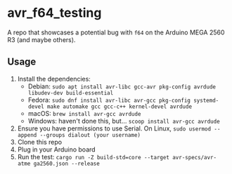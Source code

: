# avr_f64_testing

A repo that showcases a potential bug with `f64` on the Arduino MEGA 2560 R3 (and maybe others).

## Usage

1. Install the dependencies:
   - Debian: `sudo apt install avr-libc gcc-avr pkg-config avrdude libudev-dev build-essential`
   - Fedora: `sudo dnf install avr-libc avr-gcc pkg-config systemd-devel make automake gcc gcc-c++ kernel-devel avrdude`
   - macOS: `brew install avr-gcc avrdude`
   - Windows: haven't done this, but... `scoop install avr-gcc avrdude`
1. Ensure you have permissions to use Serial. On Linux, `sudo usermod --append --groups dialout (your username)`
1. Clone this repo
1. Plug in your Arduino board
1. Run the test: `cargo run -Z build-std=core --target avr-specs/avr-atme
ga2560.json --release`

